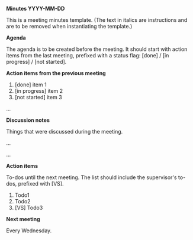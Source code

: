 ﻿**Minutes YYYY-MM-DD**

This is a meeting minutes template. (The text in italics are instructions and are to be removed when instantiating the template.)

**Agenda**

The agenda is to be created before the meeting. It should start with action items from the last meeting, prefixed with a status flag: [done] / [in progress] / [not started].

**Action items from the previous meeting**

1. [done] item 1
1. [in progress] item 2
1. [not started] item 3

...

**Discussion notes**

Things that were discussed during the meeting.

...

...

**Action items**

To-dos until the next meeting. The list should include the supervisor's to-dos, prefixed with [VS].

1. Todo1
1. Todo2
1. [VS] Todo3

**Next meeting**

Every Wednesday.
